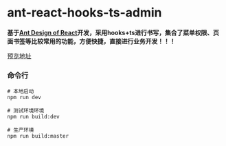 # ant-react-hooks-ts-admin

**基于[Ant Design of React](https://ant.design/components/overview-cn/)开发，采用hooks+ts进行书写，集合了菜单权限、页面书签等比较常用的功能，方便快捷，直接进行业务开发！！！**

[预览地址](https://wenwenwangshuai.github.io/ant-react-hooks-ts-admin/)

### 命令行

```部署
# 本地启动
npm run dev

# 测试环境环境
npm run build:dev

# 生产环境
npm run build:master
```
